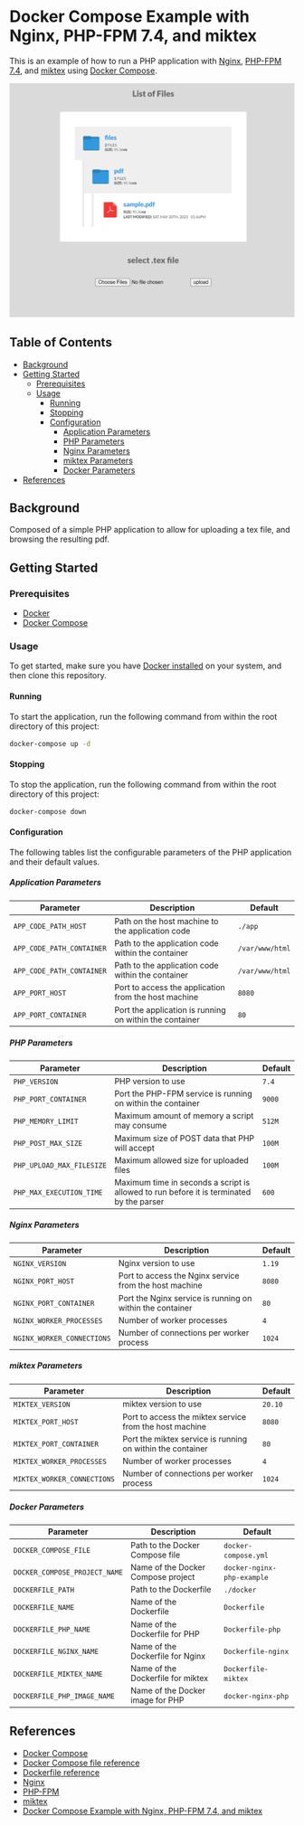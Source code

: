 # Docker Compose Example with Nginx, PHP-FPM 7.4, and miktex

This is an example of how to run a PHP application with [Nginx](https://www.nginx.com/), [PHP-FPM 7.4](https://www.php.net/releases/7_4_0.php), and [miktex](https://miktex.org/) using [Docker Compose](https://docs.docker.com/compose/).

<!-- https://github.com/HamishFleming/tex-docker/tree/cdcc72c32ec28e95b597d3fd5b66031260a1eb8d/imgs -->
<!-- embed the image from that url -->
![Docker Compose Example with Nginx, PHP-FPM 7.4, and miktex](imgs/tex.PNG)

## Table of Contents
- [Background](#background)
- [Getting Started](#getting-started)
  - [Prerequisites](#prerequisites)
  - [Usage](#usage)
    - [Running](#running)
    - [Stopping](#stopping)
    - [Configuration](#configuration)
      - [Application Parameters](#application-parameters)
      - [PHP Parameters](#php-parameters)
      - [Nginx Parameters](#nginx-parameters)
      - [miktex Parameters](#miktex-parameters)
      - [Docker Parameters](#docker-parameters)
- [References](#references)

## Background

Composed of a simple PHP application to allow for uploading a tex file, and browsing the resulting pdf.

## Getting Started

### Prerequisites

- [Docker](https://docs.docker.com/get-docker/)
- [Docker Compose](https://docs.docker.com/compose/install/)

### Usage

To get started, make sure you have [Docker installed](https://docs.docker.com/get-docker/) on your system, and then clone this repository.

#### Running

To start the application, run the following command from within the root directory of this project:

```bash
docker-compose up -d
```

#### Stopping

To stop the application, run the following command from within the root directory of this project:

```bash
docker-compose down
```

#### Configuration

The following tables list the configurable parameters of the PHP application and their default values.

##### Application Parameters

| Parameter | Description | Default |
|-----------|-------------|---------|
| `APP_CODE_PATH_HOST` | Path on the host machine to the application code | `./app` |
| `APP_CODE_PATH_CONTAINER` | Path to the application code within the container | `/var/www/html` |
| `APP_CODE_PATH_CONTAINER` | Path to the application code within the container | `/var/www/html` |
| `APP_PORT_HOST` | Port to access the application from the host machine | `8080` |
| `APP_PORT_CONTAINER` | Port the application is running on within the container | `80` |

##### PHP Parameters

| Parameter | Description | Default |
|-----------|-------------|---------|
| `PHP_VERSION` | PHP version to use | `7.4` |
| `PHP_PORT_CONTAINER` | Port the PHP-FPM service is running on within the container | `9000` |
| `PHP_MEMORY_LIMIT` | Maximum amount of memory a script may consume | `512M` |
| `PHP_POST_MAX_SIZE` | Maximum size of POST data that PHP will accept | `100M` |
| `PHP_UPLOAD_MAX_FILESIZE` | Maximum allowed size for uploaded files | `100M` |
| `PHP_MAX_EXECUTION_TIME` | Maximum time in seconds a script is allowed to run before it is terminated by the parser | `600` |

##### Nginx Parameters

| Parameter | Description | Default |
|-----------|-------------|---------|
| `NGINX_VERSION` | Nginx version to use | `1.19` |
| `NGINX_PORT_HOST` | Port to access the Nginx service from the host machine | `8080` |
| `NGINX_PORT_CONTAINER` | Port the Nginx service is running on within the container | `80` |
| `NGINX_WORKER_PROCESSES` | Number of worker processes | `4` |
| `NGINX_WORKER_CONNECTIONS` | Number of connections per worker process | `1024` |

##### miktex Parameters

| Parameter | Description | Default |
|-----------|-------------|---------|
| `MIKTEX_VERSION` | miktex version to use | `20.10` |
| `MIKTEX_PORT_HOST` | Port to access the miktex service from the host machine | `8080` |
| `MIKTEX_PORT_CONTAINER` | Port the miktex service is running on within the container | `80` |
| `MIKTEX_WORKER_PROCESSES` | Number of worker processes | `4` |
| `MIKTEX_WORKER_CONNECTIONS` | Number of connections per worker process | `1024` |

##### Docker Parameters

| Parameter | Description | Default |
|-----------|-------------|---------|
| `DOCKER_COMPOSE_FILE` | Path to the Docker Compose file | `docker-compose.yml` |
| `DOCKER_COMPOSE_PROJECT_NAME` | Name of the Docker Compose project | `docker-nginx-php-example` |
| `DOCKERFILE_PATH` | Path to the Dockerfile | `./docker` |
| `DOCKERFILE_NAME` | Name of the Dockerfile | `Dockerfile` |
| `DOCKERFILE_PHP_NAME` | Name of the Dockerfile for PHP | `Dockerfile-php` |
| `DOCKERFILE_NGINX_NAME` | Name of the Dockerfile for Nginx | `Dockerfile-nginx` |
| `DOCKERFILE_MIKTEX_NAME` | Name of the Dockerfile for miktex | `Dockerfile-miktex` |
| `DOCKERFILE_PHP_IMAGE_NAME` | Name of the Docker image for PHP | `docker-nginx-php` |

## References

- [Docker Compose](https://docs.docker.com/compose/)
- [Docker Compose file reference](https://docs.docker.com/compose/compose-file/)
- [Dockerfile reference](https://docs.docker.com/engine/reference/builder/)
- [Nginx](https://www.nginx.com/)
- [PHP-FPM](https://www.php.net/manual/en/install.fpm.php)
- [miktex](https://miktex.org/)
- [Docker Compose Example with Nginx, PHP-FPM 7.4, and miktex](https://github.com/HamishFleming/tex-docker)
